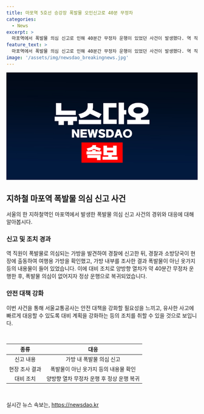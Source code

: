 ```yaml
---
title: 마포역 5호선 승강장 폭발물 오인신고로 40분 무정차
categories:
  - News
excerpt: >
  마포역에서 폭발물 의심 신고로 인해 40분간 무정차 운행이 있었던 사건이 발생했다. 역 직원의 신고로 경찰과 소방당국이 출동하여 여행가방을 확인한 결과, 옷가지 등의 일반 물건이 들어 있었으며, 폭발물은 발견되지 않았다. 이에 대비해 무정차 운행 조치가 이뤄졌으나, 폭발물 의심물이 없어 확인된 후에야 정상 운행으로 돌아왔다.
feature_text: >
  마포역에서 폭발물 의심 신고로 인해 40분간 무정차 운행이 있었던 사건이 발생했다. 역 직원의 신고로 경찰과 소방당국이 출동하여 여행가방을 확인한 결과, 옷가지 등의 일반 물건이 들어 있었으며, 폭발물은 발견되지 않았다. 이에 대비해 무정차 운행 조치가 이뤄졌으나, 폭발물 의심물이 없어 확인된 후에야 정상 운행으로 돌아왔다.
image: '/assets/img/newsdao_breakingnews.jpg'
---
```


<p><img src="/assets/img/newsdao_breakingnews.jpg" alt="bookingtag 속보" /></p>

<h2 data-ke-size="size26">지하철 마포역 폭발물 의심 신고 사건</h2>

<p data-ke-size="size16">서울의 한 지하철역인 마포역에서 발생한 폭발물 의심 신고 사건의 경위와 대응에 대해 알아봅시다.</p>

<h3>신고 및 조치 경과</h3>

<p data-ke-size="size16">역 직원이 폭발물로 의심되는 가방을 발견하여 경찰에 신고한 뒤, 경찰과 소방당국이 현장에 출동하여 여행용 가방을 확인했고, 가방 내부를 조사한 결과 폭발물이 아닌 옷가지 등의 내용물이 들어 있었습니다. 이에 대비 조치로 양방향 열차가 약 40분간 무정차 운행한 후, 폭발물 의심이 없어지자 정상 운행으로 복귀되었습니다.</p>

<h3>안전 대책 강화</h3>

<p data-ke-size="size16">이번 사건을 통해 서울교통공사는 안전 대책을 강화할 필요성을 느끼고, 유사한 사고에 빠르게 대응할 수 있도록 대비 계획을 강화하는 등의 조치를 취할 수 있을 것으로 보입니다.</p>

<p data-ke-size="size16">&nbsp;</p>

<table>
<thead>
<tr>
<th style="text-align: center;">종류</th>
<th style="text-align: center;">대응</th>
</tr>
</thead>
<tbody>
<tr>
<td style="text-align: center;">신고 내용</td>
<td style="text-align: center;">가방 내 폭발물 의심 신고</td>
</tr>
<tr>
<td style="text-align: center;">현장 조사 결과</td>
<td style="text-align: center;">폭발물이 아닌 옷가지 등의 내용물 확인</td>
</tr>
<tr>
<td style="text-align: center;">대비 조치</td>
<td style="text-align: center;">양방향 열차 무정차 운행 후 정상 운행 복귀</td>
</tr>
</tbody>
</table>

<p data-ke-size="size16">&nbsp;</p>
실시간 뉴스 속보는, <a href="https://newsdao.kr" rel="dofollow">https://newsdao.kr</a>


